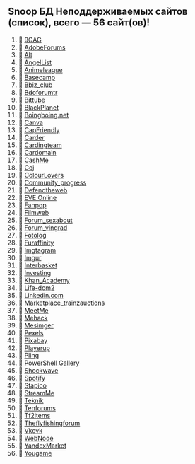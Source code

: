## Snoop БД Неподдерживаемых сайтов (список), всего — 56 сайт(ов)!
1. 🏴 [9GAG](https://9gag.com/)
2. 🏴 [AdobeForums](https://forums.adobe.com/)
3. 🏴 [Alt](https://alt.com)
4. 🏴 [AngelList](https://angel.co/)
5. 🏴 [Animeleague](https://www.animeleague.net)
6. 🏴 [Basecamp](https://basecamp.com/)
7. 🏴 [Bbiz_club](https://bbiz.club)
8. 🏴 [Bdoforumtr](https://www.bdoforumtr.com)
9. 🏴 [Bittube](https://bittube.tv)
10. 🏴 [BlackPlanet](http://blackplanet.com/)
11. 🏴 [Boingboing.net](https://boingboing.net/)
12. 🏴 [Canva](https://www.canva.com/)
13. 🏴 [CapFriendly](https://www.capfriendly.com/)
14. 🏴 [Carder](https://carder.one)
15. 🏴 [Cardingteam](https://cardingteam.cc)
16. 🏴 [Cardomain](http://www.cardomain.com)
17. 🏴 [CashMe](https://cash.me/)
18. 🏴 [Coj](https://coj.uci.cu/)
19. 🏴 [ColourLovers](https://www.colourlovers.com/)
20. 🏴 [Community_progress](https://community.progress.com)
21. 🏴 [Defendtheweb](https://defendtheweb.net)
22. 🏴 [EVE Online](https://eveonline.com)
23. 🏴 [Fanpop](http://www.fanpop.com/)
24. 🏴 [Filmweb](https://www.filmweb.pl/user/adam)
25. 🏴 [Forum_sexabout](https://forum.sexabout.ru)
26. 🏴 [Forum_vingrad](https://forum.vingrad.ru)
27. 🏴 [Fotolog](https://fotolog.com/)
28. 🏴 [Furaffinity](https://www.furaffinity.net)
29. 🏴 [Imgtagram](https://imgtagram.com)
30. 🏴 [Imgur](https://imgur.com/)
31. 🏴 [Interbasket](https://www.interbasket.net/)
32. 🏴 [Investing](https://www.investing.com/)
33. 🏴 [Khan_Academy](https://www.khanacademy.org/)
34. 🏴 [Life-dom2](https://life-dom2.su)
35. 🏴 [Linkedin.com](https://www.linkedin.com/)
36. 🏴 [Marketplace_trainzauctions](https://marketplace.trainzauctions.com/)
37. 🏴 [MeetMe](https://www.meetme.com/)
38. 🏴 [Mehack](https://mehack.org/members)
39. 🏴 [Mesimger](https://mesimger.com/)
40. 🏴 [Pexels](https://www.pexels.com/)
41. 🏴 [Pixabay](https://pixabay.com/)
42. 🏴 [Playerup](https://www.playerup.com/)
43. 🏴 [Pling](https://www.pling.com/)
44. 🏴 [PowerShell Gallery](https://www.powershellgallery.com)
45. 🏴 [Shockwave](http://www.shockwave.com/)
46. 🏴 [Spotify](https://open.spotify.com/)
47. 🏴 [Stapico](https://stapico.ru/)
48. 🏴 [StreamMe](https://www.stream.me/)
49. 🏴 [Teknik](https://teknik.io/)
50. 🏴 [Tenforums](https://www.tenforums.com)
51. 🏴 [Tf2items](http://www.tf2items.com)
52. 🏴 [Theflyfishingforum](https://www.theflyfishingforum.com)
53. 🏴 [Vkovk](http://www.vkovk.ru/)
54. 🏴 [WebNode](https://www.webnode.cz/)
55. 🏴 [YandexMarket](https://market.yandex.ru/)
56. 🏴 [Yougame](https://yougame.biz/)
